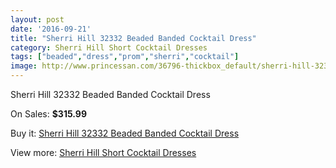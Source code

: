 ```yaml
---
layout: post
date: '2016-09-21'
title: "Sherri Hill 32332 Beaded Banded Cocktail Dress"
category: Sherri Hill Short Cocktail Dresses
tags: ["beaded","dress","prom","sherri","cocktail"]
image: http://www.princessan.com/36796-thickbox_default/sherri-hill-32332-beaded-banded-cocktail-dress.jpg
---
```

Sherri Hill 32332 Beaded Banded Cocktail Dress

On Sales: **$315.99**
<a href="https://www.princessan.com/en/17178-sherri-hill-32332-beaded-banded-cocktail-dress.html"><amp-img layout="responsive" width="600" height="600" src="//www.princessan.com/36796-thickbox_default/sherri-hill-32332-beaded-banded-cocktail-dress.jpg" alt="Sherri Hill 32332 Beaded Banded Cocktail Dress 0" /></a>
<a href="https://www.princessan.com/en/17178-sherri-hill-32332-beaded-banded-cocktail-dress.html"><amp-img layout="responsive" width="600" height="600" src="//www.princessan.com/36797-thickbox_default/sherri-hill-32332-beaded-banded-cocktail-dress.jpg" alt="Sherri Hill 32332 Beaded Banded Cocktail Dress 1" /></a>

Buy it: [Sherri Hill 32332 Beaded Banded Cocktail Dress](https://www.princessan.com/en/17178-sherri-hill-32332-beaded-banded-cocktail-dress.html "Sherri Hill 32332 Beaded Banded Cocktail Dress")

View more: [Sherri Hill Short Cocktail Dresses](https://www.princessan.com/en/144- "Sherri Hill Short Cocktail Dresses")